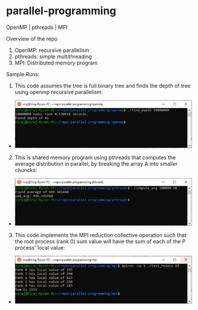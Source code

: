 # parallel-programming
OpenMP | pthreads | MPI

Overview of the repo

1. OpenMP: recursive parallelism
2. pthreads: simple multithreading
3. MPI: Distributed memory program


Sample Runs:

1. This code assumes the tree is full binary tree and finds the depth of tree using openmp recursive parallelism:
  - ![openmp_sample_run](https://github.com/Vivek2696/parallel-programming/blob/main/screenshots/openmp_recursive.PNG)

2. This is shared memory program using pthreads that computes the average distribution in parallel, by breaking the array A into smaller chuncks:
  - ![pthreads_sample_run](https://github.com/Vivek2696/parallel-programming/blob/main/screenshots/pthreads.PNG)

3. This code implements the MPI reduction collective operation such that the root process (rank 0) sum value will have the sum of each of the P process' local value:
  - ![mpi_reduce_sample_run](https://github.com/Vivek2696/parallel-programming/blob/main/screenshots/mpi_reduce.PNG)

